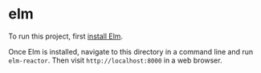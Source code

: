 # elm

To run this project, first [install Elm](https://guide.elm-lang.org/install.html).

Once Elm is installed, navigate to this directory in a command line and run `elm-reactor`.
Then visit `http://localhost:8000` in a web browser.

